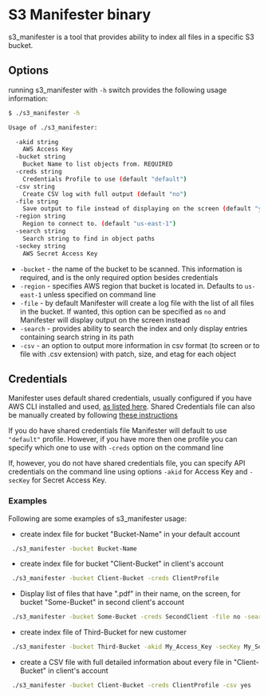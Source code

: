 # S3 Manifester binary

s3_manifester is a tool that provides ability to index all files in a specific S3 bucket.

## Options

running s3_manifester with `-h` switch provides the following usage information:

```bash
$ ./s3_manifester -h

Usage of ./s3_manifester:

  -akid string
    AWS Access Key
  -bucket string
    Bucket Name to list objects from. REQUIRED
  -creds string
    Credentials Profile to use (default "default")
  -csv string
    Create CSV log with full output (default "no")
  -file string
    Save output to file instead of displaying on the screen (default "yes")
  -region string
    Region to connect to. (default "us-east-1")
  -search string
    Search string to find in object paths
  -seckey string
    AWS Secret Access Key

```

- `-bucket` - the name of the bucket to be scanned. This information is required, and is the only required option besides credentials
- `-region` - specifies AWS region that bucket is located in. Defaults to `us-east-1` unless specified on command line
- `-file` - by default Manifester will create a log file with the list of all files in the bucket. If wanted, this option can be specified as `no` and Manifester will display output on the screen instead
- `-search` - provides ability to search the index and only display entries containing search string in its path
- `-csv` - an option to output more information in csv format (to screen or to file with .csv extension) with patch, size, and etag for each object

## Credentials

Manifester uses default shared credentials, usually configured if you have AWS CLI installed and used, [as listed here](http://docs.aws.amazon.com/cli/latest/userguide/cli-chap-getting-started.html).
Shared Credentials file can also be manually created by following [these instructions](https://github.com/aws/aws-sdk-go/wiki/configuring-sdk#creating-the-credentials-file)

If you do have shared credentials file Manifester will default to use `"default"` profile. However, if you have more then one profile you can specify which one to use with `-creds` option on the command line

If, however, you do not have shared credentials file, you can specify API credentials on the command line using options `-akid` for Access Key and `-secKey` for Secret Access Key.

### Examples

Following are some examples of s3_manifester usage:

- create index file for bucket "Bucket-Name" in your default account

```bash
 ./s3_manifester -bucket Bucket-Name
```

- create index file for bucket "Client-Bucket" in client's account

```bash
 ./s3_manifester -bucket Client-Bucket -creds ClientProfile
```

- Display list of files that have ".pdf" in their name, on the screen, for bucket "Some-Bucket" in second client's account

```bash
 ./s3_manifester -bucket Some-Bucket -creds SecondClient -file no -search .pdf
```

- create index file of Third-Bucket for new customer

```bash
 ./s3_manifester -bucket Third-Bucket -akid My_Access_Key -secKey My_Secret_Access_Key
```

- create a CSV file with full detailed information about every file in "Client-Bucket" in client's account

```bash
 ./s3_manifester -bucket Client-Bucket -creds ClientProfile -csv yes
```
